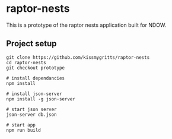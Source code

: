 # raptor-nests

This is a prototype of the raptor nests application built for NDOW. 

## Project setup
```
git clone https://github.com/kissmygritts/raptor-nests
cd raptor-nests
git checkout prototype

# install dependancies
npm install

# install json-server
npm install -g json-server

# start json server
json-server db.json

# start app
npm run build
```
